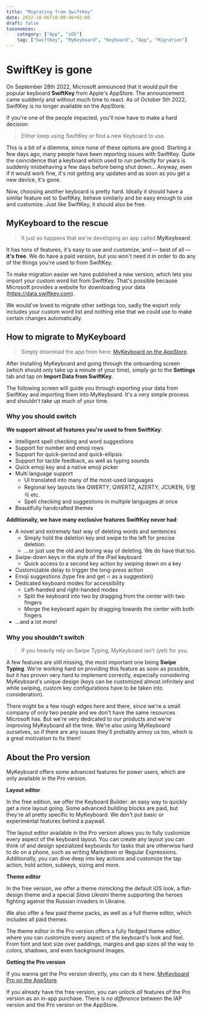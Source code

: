 ```yaml
---
title: "Migrating from SwiftKey"
date: 2022-10-06T18:08:46+02:00
draft: false
taxonomies:
    category: ["App", "iOS"]
    tag: ["SwiftKey", "MyKeyboard", "Keyboard", "App", "Migration"]
---
```


# SwiftKey is gone

On September 28th 2022, Microsoft announced that it would pull the popular keyboard **SwiftKey** from Apple's AppStore. The announcement came suddenly and without much time to react. As of October 5th 2022, SwiftKey is no longer available on the AppStore.

If you're one of the people impacted, you'll now have to make a hard decision:
> Either keep using SwiftKey or find a new Keyboard to use.

This is a bit of a dilemma, since none of these options are good. Starting a few days ago, many people have been reporting issues with SwiftKey. Quite the coincidence that a keyboard which used to run perfectly for years is suddenly misbehaving a few days before being shut down... Anyway, even if it would work fine, it's not getting any updates and as soon as you get a new device, it's gone.

Now, choosing another keyboard is pretty hard. Ideally it should have a similar feature set to SwiftKey, behave similarly and be easy enough to use and customize. Just like SwiftKey, it should also be free.

## MyKeyboard to the rescue

> It just so happens that we're developing an app called **MyKeyboard**.

It has tons of features, it's easy to use and customize, and — best of all — **it's free**. We do have a paid version, but you won't need it in order to do any of the things you're used to from SwiftKey.

To make migration easier we have published a new version, which lets you import your custom word list from SwiftKey. That's possible because Microsoft provides a website for downloading your data (https://data.swiftkey.com).

We would've loved to migrate other settings too, sadly the export only includes your custom word list and nothing else that we could use to make certain changes automatically.

## How to migrate to MyKeyboard

> Simply download the app from here: [MyKeyboard on the AppStore](https://apps.apple.com/app/mykeyboard-custom-keyboard/id1455404109).

After installing MyKeyboard and going through the onboarding screen (which should only take up a minute of your time), simply go to the **Settings** tab and tap on **Import Data from SwiftKey**.

The following screen will guide you through exporting your data from SwiftKey and importing them into MyKeyboard. It's a very simple process and shouldn't take up much of your time.

### Why you should switch

**We support almost all features you're used to from SwiftKey**:

- Intelligent spell checking and word suggestions
- Support for number and emoji rows
- Support for quick-period and quick-ellipsis
- Support for tactile feedback, as well as typing sounds
- Quick emoji key and a native emoji picker
- Multi language support
  - UI translated into many of the most-used languages
  - Regional key layouts like QWERTY, QWERTZ, AZERTY, JCUKEN, 두벌식 etc.
  - Spell checking and suggestions in multiple languages at once
- Beautifully handcrafted themes

**Additionally, we have many exclusive features SwiftKey never had**:

- A novel and extremely fast way of deleting words and sentences
  - Simply hold the deletion key and swipe to the left for precise deletion.
  - ...or just use the old and boring way of deleting. We do have that too.
- Swipe-down keys in the style of the iPad keyboard
  - Quick access to a second key action by swiping down on a key
- Customizable delay to trigger the long-press action
- Emoji suggestions (type fire and get 🔥 as a suggestion)
- Dedicated keyboard modes for accessibility
  - Left-handed and right-handed modes
  - Split the keyboard into two by dragging from the center with two fingers
  - Merge the keyboard again by dragging towards the center with both fingers
- ...and a lot more!

### Why you shouldn't switch
> If you heavily rely on Swipe Typing, MyKeyboard isn't (yet) for you.

A few features are still missing, the most important one being **Swipe Typing**. We're working hard on providing this feature as soon as possible, but it has proven very hard to implement correctly, especially considering MyKeyboard's unique design (keys can be customized almost infinitely and while swiping, custom key configurations have to be taken into consideration).

There might be a few rough edges here and there, since we're a small company of only two people and we don't have the same resources Microsoft has. But we're very dedicated to our products and we're improving MyKeyboard all the time. We're also using MyKeyboard ourselves, so if there are any issues they'll probably annoy us too, which is a great motivation to fix them!

## About the Pro version

MyKeyboard offers some advanced features for power users, which are only available in the Pro version.

**Layout editor**

In the free edition, we offer the Keyboard Builder: an easy way to quickly get a nice layout going. Some advanced building blocks are paid, but they're all pretty specific to MyKeyboard. We don't put basic or experimental features behind a paywall.

The layout editor available in the Pro version allows you to fully customize every aspect of the keyboard layout. You can create any layout you can think of and design spezialized keyboards for tasks that are otherwise hard to do on a phone, such as writing Markdown or Regular Expressions. Additionally, you can dive deep into key actions and customize the tap action, hold action, subkeys, sizing and more.

**Theme editor**

In the free version, we offer a theme mimicking the default iOS look, a flat-design theme and a special *Slava Ukraini* theme supporting the heroes fighting against the Russian invaders in Ukraine.

We also offer a few paid theme packs, as well as a full theme editor, which includes all paid themes.

The theme editor in the Pro version offers a fully fledged theme editor, where you can customize every aspect of the keyboard's look and feel. From font and text size over paddings, margins and gap sizes all the way to colors, shadows, and even background images.

**Getting the Pro version**

If you wanna get the Pro version directly, you can do it here: [MyKeyboard Pro on the AppStore](https://apps.apple.com/app/mykeyboard-pro-custom-keyboard/id1562086519).

If you already have the free version, you can unlock *all* features of the Pro version as an in-app purchase. There is *no difference* between the IAP version and the Pro version on the AppStore.